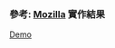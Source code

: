 ### 參考: [Mozilla](https://developer.mozilla.org/) 實作結果

[Demo](https://react-app-todo-demo.netlify.app/)